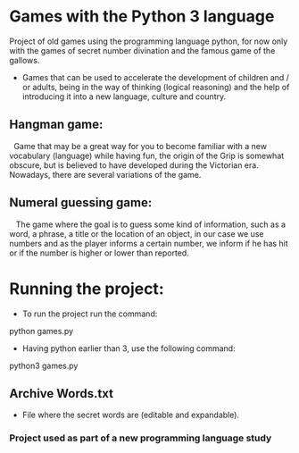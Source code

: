 # Games with the Python 3 language

Project of old games using the programming language python, for now only with the games of secret number divination and the famous game of the gallows.

- Games that can be used to accelerate the development of children and / or adults, being in the way of thinking (logical reasoning) and the help of introducing it into a new language, culture and country.


## Hangman game:
  Game that may be a great way for you to become familiar with a new vocabulary (language) while having fun, the origin of the Grip is somewhat obscure, but is believed to have developed during the Victorian era. Nowadays, there are several variations of the game.

## Numeral guessing game:
   The game where the goal is to guess some kind of information, such as a word, a phrase, a title or the location of an object, in our case we use numbers and as the player informs a certain number, we inform if he has hit or if the number is higher or lower than reported.




# Running the project:

- To run the project run the command:

python games.py

- Having python earlier than 3, use the following command:

python3 games.py


## Archive Words.txt

- File where the secret words are (editable and expandable).


### Project used as part of a new programming language study
